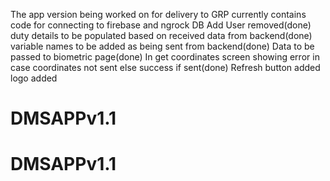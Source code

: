 The app version being worked on for delivery to GRP
currently contains code for connecting to firebase and ngrock DB
Add User removed(done)
duty details to be populated based on received data from backend(done)
variable names to be added as being sent from backend(done)
Data to be passed to biometric page(done)
In get coordinates screen showing error in case coordinates not sent else success if sent(done)
Refresh button added
logo added
# DMSAPPv1.1
# DMSAPPv1.1
